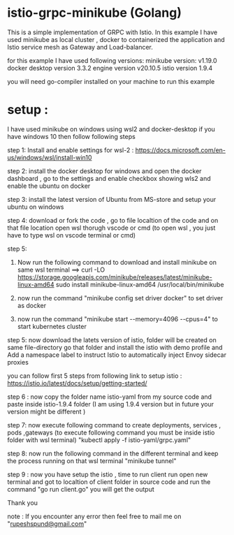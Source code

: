 # istio-grpc-minikube (Golang)

This is a simple implementation of GRPC with Istio.
In this example I have used minikube as local cluster , docker to containerized the application and Istio service mesh as Gateway and Load-balancer.

for this example I have used following versions: 
 minikube version: v1.19.0
 docker desktop version 3.3.2 engine version v20.10.5
 istio version 1.9.4
 
 you will need go-compiler installed on your machine to run this example

# setup : 
 I have  used minikube on windows using wsl2 and docker-desktop if you have windows 10 then follow following steps 

step 1:
Install and enable settings for wsl-2 : https://docs.microsoft.com/en-us/windows/wsl/install-win10

step 2:
install the docker desktop for windows and  open the docker dashboard , go to the settings and enable checkbox showing wls2 and enable the ubuntu on docker

step 3:
install the latest version of Ubuntu from MS-store and setup your ubuntu on windows

step 4:
download or fork the code , go to file localtion of the code and on that file location open wsl thorugh vscode or cmd (to open wsl , you just have to type wsl on vscode terminal or cmd)

step 5:
 1. Now run the following command to download and install minikube on same wsl terminal ==>
 curl -LO https://storage.googleapis.com/minikube/releases/latest/minikube-linux-amd64
 sudo install minikube-linux-amd64 /usr/local/bin/minikube

 2. now run the command "minikube config set driver docker" to set driver as docker
 
 3. now run the command "minikube start --memory=4096 --cpus=4" to start kubernetes cluster

step 5:
now download  the latets version of istio, folder will be created on same file-directory go that folder and install the istio with demo profile and Add a namespace label to instruct Istio to automatically inject Envoy sidecar proxies

you can follow first 5 steps from following link to setup istio :
  https://istio.io/latest/docs/setup/getting-started/

step 6 : 
now copy the folder name istio-yaml from my source code and paste inside istio-1.9.4 folder (I am using 1.9.4 version but in future your version might be different ) 

step 7:
now execute following command to create deployments, services , pods ,gateways (to execute following command you must be inside istio folder with wsl terminal)
  "kubectl apply -f istio-yaml/grpc.yaml"
  
step 8:
now run the following command in the different terminal and keep the process running on that wsl terminal
 "minikube tunnel"
 
step 9 :
now you have setup the istio , time to run client run 
open new terminal and got to localtion of client folder in source code and run the command "go run client.go"
you will get the output 

Thank you

note : If you encounter any error then feel free to mail me on "rupeshspund@gmail.com"
